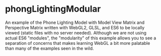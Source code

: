# phongLightingModular

An example of the Phone Lighting Model with Model View Matrix and Perspective Matrix written with WebGL2, GLSL, and ES6 to be locally viewed (static files with no server needed). Although we are not using actual ES6 "modules", the "modularity" of this example allows you to see a separation of concerns that makes learning WebGL a bit more palatable than many of the examples seen in the wild.
